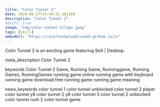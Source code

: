 ```yaml
---
title: "Color Tunnel 2"
date: 2024-08-27T14:44:31.261189
description: "Color Tunnel 2"
#draft: true
image: "img/color-tunnel-2/logo.jpeg"
tags: [skill]
embedUrl: "https://colortunnelunblocked.github.io/2/"
---
```


Color Tunnel 2 is an exciting game featuring Skill | Desktop.

meta_description
Color Tunnel 2


keywords
Color Tunnel 2 Game, Running Game, Runninggame, Running Games, RunningGames running game online running game with keyboard running game download free running game running game meaning


news_keywords
color tunnel 1 color tunnel unblocked color tunnel 2 player color tunnel y8 color tunnel 2 y8 color tunnel 3 color tunnel 2 unblocked color tunnel rush 2 color tunnel game
